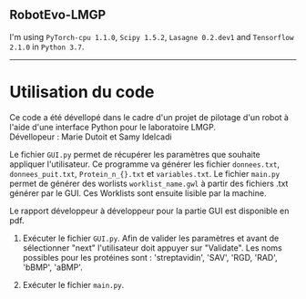 ## RobotEvo-LMGP

I'm using `PyTorch-cpu 1.1.0`, `Scipy 1.5.2`, `Lasagne 0.2.dev1` and `Tensorflow 2.1.0` in `Python 3.7`.

---
# Utilisation du code
Ce code a été dévellopé dans le cadre d'un projet de pilotage d'un robot à l'aide d'une interface Python pour le laboratoire LMGP.\
Dévellopeur : Marie Dutoit et Samy Idelcadi

Le fichier `GUI.py` permet de récupérer les paramètres que souhaite appliquer l'utilisateur. Ce programme va générer les fichier `donnees.txt`, `donnees_puit.txt`, `Protein_n_{}.txt` et `variables.txt`. Le fichier `main.py` permet de générer des worlists `worklist_name.gwl` à partir des fichiers .txt générer par le GUI. Ces Worklists sont ensuite lisible par la machine.

Le rapport développeur à développeur pour la partie GUI est disponible en pdf.

1. Exécuter le fichier `GUI.py`. Afin de valider les paramètres et avant de sélectionner "next" l'utilisateur doit appuyer sur "Validate". Les noms possibles pour les protéines sont : 'streptavidin', 'SAV', 'RGD, 'RAD', 'bBMP', 'aBMP'.

2. Exécuter le fichier `main.py`. 
